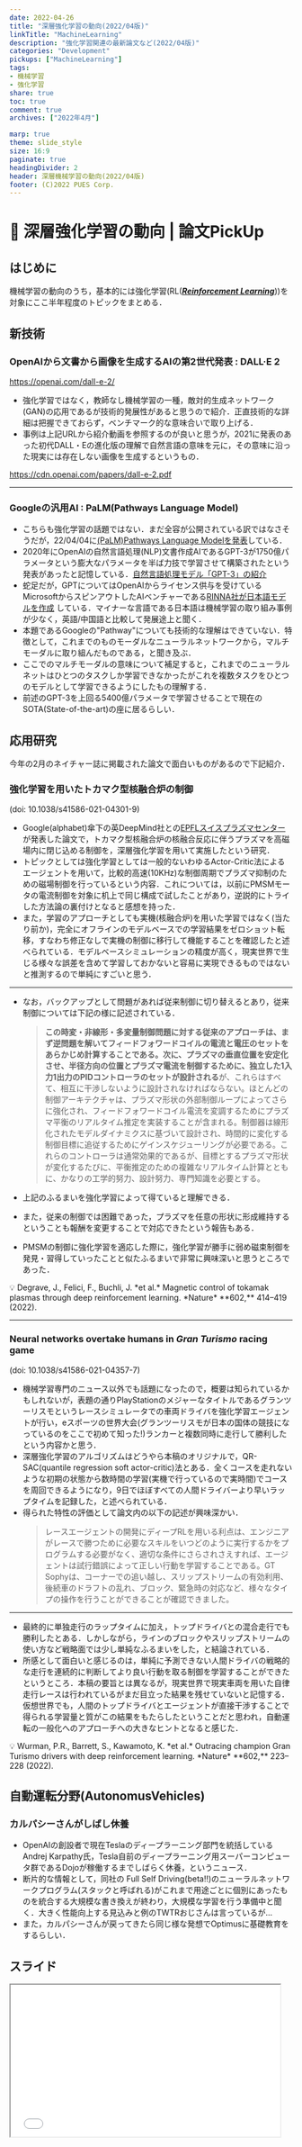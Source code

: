 ```yaml
---
date: 2022-04-26
title: "深層強化学習の動向(2022/04版)"
linkTitle: "MachineLearning"
description: "強化学習関連の最新論文など(2022/04版)"
categories: "Development"
pickups: ["MachineLearning"]
tags:
- 機械学習
- 強化学習
share: true
toc: true
comment: true
archives: ["2022年4月"]

marp: true
theme: slide_style
size: 16:9
paginate: true
headingDivider: 2
header: 深層機械学習の動向(2022/04版)
footer: (C)2022 PUES Corp.
---
```

# <!-- fit --> :memo: 深層強化学習の動向 | 論文PickUp
<!-- _class: title -->

## はじめに

機械学習の動向のうち，基本的には強化学習(RL(***[Reinforcement Learning](https://www.google.com/search?client=firefox-b-d&channel=crow5&sxsrf=ALiCzsbsts0AggMsxU94kDVg2ADpazwScw:1652235594188&q=Reinforcement+Learning&spell=1&sa=X&ved=2ahUKEwia5LSdsdb3AhWNvpQKHet7BXIQkeECKAB6BAgCEDc)***))を対象にここ半年程度のトピックをまとめる．

## 新技術

### OpenAIから文書から画像を生成するAIの第2世代発表 : DALL·E 2

https://openai.com/dall-e-2/

- 強化学習ではなく，教師なし機械学習の一種，敵対的生成ネットワーク(GAN)の応用であるが技術的発展性があると思うので紹介．正直技術的な詳細は把握できておらず，ベンチマーク的な意味合いで取り上げる．
- 事例は上記URLから紹介動画を参照するのが良いと思うが，2021に発表のあった初代DALL・Eの進化版の理解で自然言語の意味を元に，その意味に沿った現実には存在しない画像を生成するというもの．

https://cdn.openai.com/papers/dall-e-2.pdf

---

### Googleの汎用AI : PaLM(Pathways Language Model)

- こちらも強化学習の話題ではない．まだ全容が公開されている訳ではなさそうだが，22/04/04に[(PaLM)Pathways Language Modelを発表](https://blog.google/technology/ai/introducing-pathways-next-generation-ai-architecture/)している．
- 2020年にOpenAIの自然言語処理(NLP)文書作成AIであるGPT-3が1750億パラメータという膨大なパラメータを半ば力技で学習させて構築されたという発表があったと記憶している．[自然言語処理モデル「GPT-3」の紹介](https://www.intellilink.co.jp/column/ai/2021/031700.aspx)
- 蛇足だが，GPTについてはOpenAIからライセンス供与を受けているMicrosoftからスピンアウトしたAIベンチャーである[RINNA社が日本語モデルを作成](https://prtimes.jp/main/html/rd/p/000000025.000070041.html) している．マイナーな言語である日本語は機械学習の取り組み事例が少なく，英語/中国語と比較して発展途上と聞く．
- 本題であるGoogleの"Pathway"についても技術的な理解はできていない．特徴として，これまでのものモーダルなニューラルネットワークから，マルチモーダルに取り組んだものである，と聞き及ぶ．
- ここでのマルチモーダルの意味について補足すると，これまでのニューラルネットはひとつのタスクしか学習できなかったがこれを複数タスクをひとつのモデルとして学習できるようにしたもの理解する．
- 前述のGPT-3を上回る5400億パラメータで学習させることで現在のSOTA(State-of-the-art)の座に居るらしい．

## 応用研究

今年の2月のネイチャー誌に掲載された論文で面白いものがあるので下記紹介．

### 強化学習を用いたトカマク型核融合炉の制御

(doi: 10.1038/s41586-021-04301-9)    
- Google(alphabet)傘下の英DeepMind社との[EPFLスイスプラズマセンター]([https://www.epfl.ch/research/domains/swiss-plasma-center/](https://www.epfl.ch/research/domains/swiss-plasma-center/))が発表した論文で，トカマク型核融合炉の核融合反応に伴うプラズマを高磁場内に閉じ込める制御を，深層強化学習を用いて実施したという研究．
- トピックとしては強化学習としては一般的ないわゆるActor-Critic法によるエージェントを用いて，比較的高速(10KHz)な制御周期でプラズマ抑制のための磁場制御を行っているという内容．これについては，以前にPMSMモータの電流制御を対象に机上で同じ構成で試したことがあり，逆説的にトライした方法論の裏付けとなると感想を持った．
- また，学習のアプローチとしても実機(核融合炉)を用いた学習ではなく(当たり前か)，完全にオフラインのモデルベースでの学習結果をゼロショット転移，すなわち修正なしで実機の制御に移行して機能することを確認したと述べられている．モデルベースシミュレーションの精度が高く，現実世界で生じる様々な誤差を含めて学習しておかないと容易に実現できるものではないと推測するので単純にすごいと思う．
---
- なお，バックアップとして問題があれば従来制御に切り替えるとあり，従来制御については下記の様に記述されている．
    
    > **この時変・非線形・多変量制御問題に対する従来のアプローチは、まず逆問題を解いてフィードフォワードコイルの電流と電圧のセットをあらかじめ計算することである。次に、プラズマの垂直位置を安定化させ、半径方向の位置とプラズマ電流を制御するために、独立した1入力1出力のPIDコントローラのセットが設計される**が、これらはすべて、相互に干渉しないように設計されなければならない。ほとんどの制御アーキテクチャは、プラズマ形状の外部制御ループによってさらに強化され、フィードフォワードコイル電流を変調するためにプラズマ平衡のリアルタイム推定を実装することが含まれる。制御器は線形化されたモデルダイナミクスに基づいて設計され、時間的に変化する制御目標に追従するためにゲインスケジューリングが必要である。これらのコントローラは通常効果的であるが、目標とするプラズマ形状が変化するたびに、平衡推定のための複雑なリアルタイム計算とともに、かなりの工学的努力、設計努力、専門知識を必要とする。
- 上記のふるまいを強化学習によって得ていると理解できる．
- また，従来の制御では困難であった，プラズマを任意の形状に形成維持するということも報酬を変更することで対応できたという報告もある．
- PMSMの制御に強化学習を適応した際に，強化学習が勝手に弱め磁束制御を発見・習得していったことと似たふるまいで非常に興味深いと思うところであった．

<aside>
💡 Degrave, J., Felici, F., Buchli, J. *et al.*
Magnetic control of tokamak plasmas through deep reinforcement learning.
*Nature* **602,** 414–419 (2022).
</aside>

---

### Neural networks overtake humans in *Gran Turismo* racing game

(doi: 10.1038/s41586-021-04357-7)
    
- 機械学習専門のニュース以外でも話題になったので，概要は知られているかもしれないが，表題の通りPlayStationのメジャーなタイトルであるグランツーリスモというレースシミュレータでの車両ドライバを強化学習エージェントが行い，eスポーツの世界大会(グランツーリスモが日本の国体の競技になっているのをここで初めて知った!)ランカーと複数同時に走行して勝利したという内容かと思う．
- 深層強化学習のアルゴリズムはどうやら本稿のオリジナルで，QR-SAC(quantile regression soft actor-critic)法とある．全くコースを走れないような初期の状態から数時間の学習(実機で行っているので実時間)でコースを周回できるようになり，9日でほぼすべての人間ドライバーより早いラップタイムを記録した，と述べられている．
- 得られた特性の評価として論文内の以下の記述が興味深かい．
    > レースエージェントの開発にディープRLを用いる利点は、エンジニアがレースで勝つために必要なスキルをいつどのように実行するかをプログラムする必要がなく、適切な条件にさらされさえすれば、エージェントは試行錯誤によって正しい行動を学習することである。GT Sophyは、コーナーでの追い越し、スリップストリームの有効利用、後続車のドラフトの乱れ、ブロック、緊急時の対応など、様々なタイプの操作を行うことができることが確認できました。
---
- 最終的に単独走行のラップタイムに加え，トップドライバとの混合走行でも勝利したとある．しかしながら，ラインのブロックやスリップストリームの使い方など戦略面では少し単純なふるまいをした，と結論されている．
- 所感として面白いと感じるのは，単純に予測できない人間ドライバの戦略的な走行を連続的に判断してより良い行動を取る制御を学習することができたというところ．本稿の要旨とは異なるが，現実世界で現実車両を用いた自律走行レースは行われているがまだ目立った結果を残せていないと記憶する．仮想世界でも，人間のトップドライバとエージェントが直接干渉することで得られる学習量と質がこの結果をもたらしたということだと思われ，自動運転の一般化へのアプローチへの大きなヒントとなると感じた．

<aside>
💡 Wurman, P.R., Barrett, S., Kawamoto, K. *et al.*
Outracing champion Gran Turismo drivers with deep reinforcement learning.
*Nature* **602,** 223–228 (2022). 
</aside>

## 自動運転分野(AutonomusVehicles)

### カルパシーさんがしばし休養

- OpenAIの創設者で現在Teslaのディープラーニング部門を統括しているAndrej Karpathy氏，Tesla自前のディープラーニング用スーパーコンピュータ群であるDojoが稼働するまでしばらく休養，というニュース．
- 断片的な情報として，同社の Full Self Driving(beta!!)のニューラルネットワークプログラム(スタックと呼ばれる)がこれまで用途ごとに個別にあったものを統合する大規模な書き換えが終わり，大規模な学習を行う準備中と聞く．大きく性能向上する見込みと例のTWTRおじさんは言っているが...
- また，カルパシーさんが戻ってきたら同じ様な発想でOptimusに基礎教育をするらしい．

## スライド

<iframe src="slide.html"
            title="スライド表示" width="480" height="270">
</iframe>
